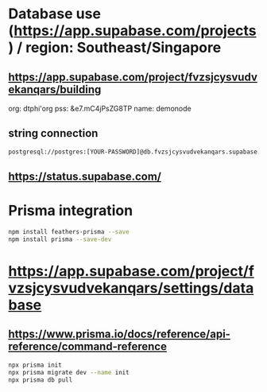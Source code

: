# Database use (https://app.supabase.com/projects) / region: Southeast/Singapore
## https://app.supabase.com/project/fvzsjcysvudvekanqars/building
org: dtphi'org
pss: &e7.mC4jPsZG8TP
name: demonode

## string connection
```bash
postgresql://postgres:[YOUR-PASSWORD]@db.fvzsjcysvudvekanqars.supabase.co:5432/postgres
```

## https://status.supabase.com/

# Prisma integration
```bash
npm install feathers-prisma --save
npm install prisma --save-dev
```
# https://app.supabase.com/project/fvzsjcysvudvekanqars/settings/database
## https://www.prisma.io/docs/reference/api-reference/command-reference
```bash
npx prisma init
npx prisma migrate dev --name init
npx prisma db pull
```
